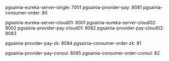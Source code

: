 pgsainia-eureka-server-single: 7001
pgsainia-provider-pay: 8081
pgsainia-consumer-order: 80

pgsainia-eureka-server-cloud01: 8001
pgsainia-eureka-server-cloud02: 8002
pgsainia-provider-pay-cloud01: 8082
pgsainia-provider-pay-cloud02: 8083

pgsainia-provider-pay-zk: 8084
pgsainia-consumer-order-zk: 81


pgsainia-provider-pay-consul: 8085
pgsainia-consumer-order-consul: 82